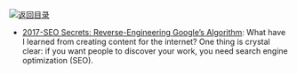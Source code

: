 [![返回目录](https://parg.co/UGo)](https://parg.co/b4z) 
 
 
 
- [2017-SEO Secrets: Reverse-Engineering Google’s Algorithm](https://medium.freecodecamp.com/seo-secrets-reverse-engineering-googles-algorithm-92fad4f5a39): What have I learned from creating content for the internet? One thing is crystal clear: if you want people to discover your work, you need search engine optimization (SEO).